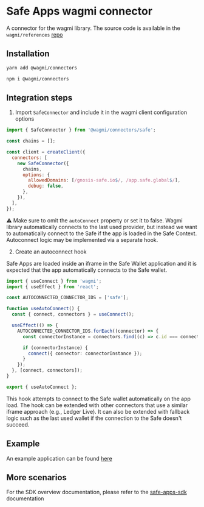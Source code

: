 # Safe Apps wagmi connector

A connector for the wagmi library. The source code is available in the `wagmi/references` [repo](https://github.com/wagmi-dev/references)

## Installation

```bash
yarn add @wagmi/connectors

npm i @wagmi/connectors
```

## Integration steps

1. Import `SafeConnector` and include it in the wagmi client configuration options

```js
import { SafeConnector } from '@wagmi/connectors/safe';

const chains = [];

const client = createClient({
  connectors: [
    new SafeConnector({
      chains,
      options: {
        allowedDomains: [/gnosis-safe.io$/, /app.safe.global$/],
        debug: false,
      },
    }),
  ],
});
```

⚠️ Make sure to omit the `autoConnect` property or set it to false. Wagmi library automatically connects to the last used provider, but instead we want to automatically connect to the Safe if the app is loaded in the Safe Context. Autoconnect logic may be implemented via a separate hook.

2. Create an autoconnect hook

Safe Apps are loaded inside an iframe in the Safe Wallet application and it is expected that the app automatically connects to the Safe wallet.

```ts
import { useConnect } from 'wagmi';
import { useEffect } from 'react';

const AUTOCONNECTED_CONNECTOR_IDS = ['safe'];

function useAutoConnect() {
  const { connect, connectors } = useConnect();

  useEffect(() => {
    AUTOCONNECTED_CONNECTOR_IDS.forEach((connector) => {
      const connectorInstance = connectors.find((c) => c.id === connector && c.ready);

      if (connectorInstance) {
        connect({ connector: connectorInstance });
      }
    });
  }, [connect, connectors]);
}

export { useAutoConnect };
```

This hook attempts to connect to the Safe wallet automatically on the app load. The hook can be extended with other connectors that use a similar iframe approach (e.g., Ledger Live). It can also be extended with fallback logic such as the last used wallet if the connection to the Safe doesn't succeed.

## Example

An example application can be found [here](/examples/wagmi)

## More scenarios

For the SDK overview documentation, please refer to the [safe-apps-sdk](https://github.com/safe-global/safe-apps-sdk/) documentation
